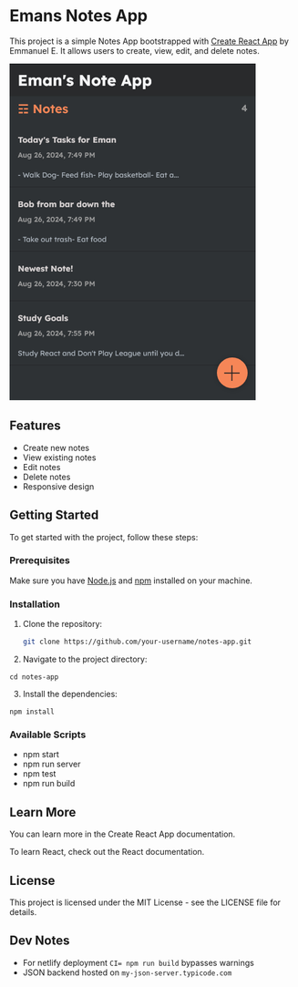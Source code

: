 # Emans Notes App

This project is a simple Notes App bootstrapped with [Create React App](https://github.com/facebook/create-react-app) by Emmanuel E. It allows users to create, view, edit, and delete notes.

![Notes App Screenshot](https://github.com/Emmanuel747/emans-note-app/blob/master/src/assets/EmansNoteAppHomePage.png?raw=true)

## Features

- Create new notes
- View existing notes
- Edit notes
- Delete notes
- Responsive design

## Getting Started

To get started with the project, follow these steps:

### Prerequisites

Make sure you have [Node.js](https://nodejs.org/) and [npm](https://www.npmjs.com/) installed on your machine.

### Installation

1. Clone the repository:

   ```sh
   git clone https://github.com/your-username/notes-app.git
   ```

2. Navigate to the project directory:

```
cd notes-app
```

3. Install the dependencies:

```
npm install
```

### Available Scripts

- npm start
- npm run server
- npm test
- npm run build

## Learn More

You can learn more in the Create React App documentation.

To learn React, check out the React documentation.

## License

This project is licensed under the MIT License - see the LICENSE file for details.

## Dev Notes

- For netlify deployment `CI= npm run build` bypasses warnings
- JSON backend hosted on `my-json-server.typicode.com`
